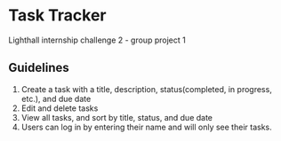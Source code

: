 # Task Tracker
Lighthall internship challenge 2 - group project 1

## Guidelines
1. Create a task with a title, description, status(completed, in progress, etc.), and due date
2. Edit and delete tasks
3. View all tasks, and sort by title, status, and due date
4. Users can log in by entering their name and will only see their tasks.
